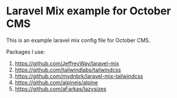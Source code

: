 # Laravel Mix example for October CMS

This is an example laravel mix config file for October CMS.

Packages I use:
1. https://github.com/JeffreyWay/laravel-mix
2. https://github.com/tailwindlabs/tailwindcss
3. https://github.com/mvdnbrk/laravel-mix-tailwindcss
4. https://github.com/alpinejs/alpine
5. https://github.com/aFarkas/lazysizes